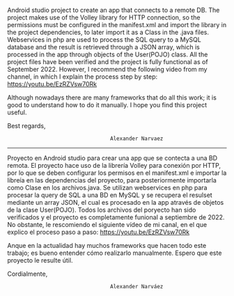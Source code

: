 Android studio project to create an app that connects to a remote DB. 
The project makes use of the Volley library for HTTP connection, so the permissions must be configured in the manifest.xml and import the library in the project dependencies, to later import it as a Class in the .java files.
Webservices in php are used to process the SQL query to a MySQL database and the result is retrieved through a JSON array, which is processed in the app through objects of the User(POJO) class.
All the project files have been verified and the project is fully functional as of September 2022. However, I recommend the following video from my channel, in which I explain the process step by step: https://youtu.be/EzRZVsw70Rk

Although nowadays there are many frameworks that do all this work; it is good to understand how to do it manually.
I hope you find this project useful.

 Best regards,

                                     Alexander Narvaez 
                                     
                                     
*********************************************************************************************************************************************
Proyecto en Android studio para crear una app que se contecta a una BD remota. 
El proyecto hace uso de la librería Volley  para conexión por HTTP, por lo que se deben configurar los permisos en el manifest.xml e importar la libreía en las dependencias del proyecto, para posteriormente importarla como Clase en los archivos.java.
Se utilizan webservices en php para procesar la query de SQL a una BD en MySQL y se recupera el resulset mediante un array JSON, el cual es procesado en la app através de objetos de la clase User(POJO).
Todos los archivos del poryecto han sido verificados y el proyecto es completamente funional a septiembre de 2022. No obstante, le rescomiendo el siguiente vídeo de mi canal, en el que explico el proceso paso a paso: https://youtu.be/EzRZVsw70Rk

Anque en la actualidad hay  muchos frameworks que hacen todo este trabajo; es bueno entender cómo realizarlo manualmente.
Espero que este proyecto le resulte útil.

 Cordialmente,

                                     Alexander Narváez 

